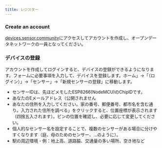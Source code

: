 ```yaml
---
title: レジスター
---
```


### Create an account

[devices.sensor.community](https://devices.sensor.community)にアクセスしてアカウントを作成し、オープンデータネットワークの一員となってください。


### デバイスの登録
アカウントを作成してログインすると、デバイスの登録ができるようになります。フォームに必要事項を入力して、デバイスを登録します。ホーム」→「（ログイン）」→「センサー」→「新規センサーの登録」に移動します。

* センサーIDは、先ほどメモしたESP8266(NodeMCU)のChipIDです。
* あなたのEメールアドレス（公開されません
* あなたの住所を入力してください。家の番号、郵便番号、都市名を含む通り。入力された住所を調べる」をクリックすると、位置座標が表示されます（四捨五入されます）。ピンの位置を確認し、必要に応じて変更してください。
* 個人的なセンサー名を設定することで、複数のセンサーがある場合に分けやすくなります（庭、母のためのセンサー、...のように）。
* 駅の周辺環境 - 例：地上高、道路脇、交通量の多い場所、空き地など
